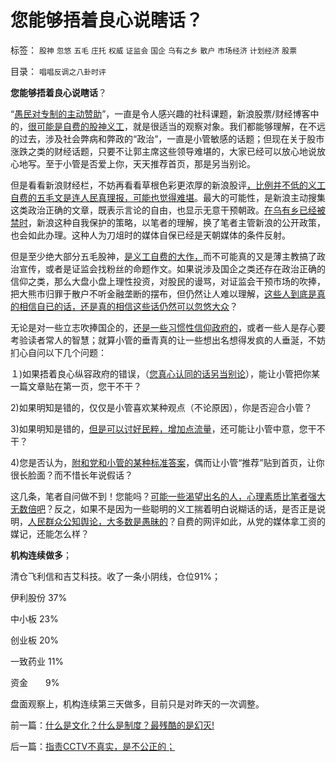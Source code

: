 # 您能够捂着良心说瞎话？

标签： `股神` `忽悠` `五毛` `庄托` `权威` `证监会` `国企` `乌有之乡` `散户` `市场经济` `计划经济` `股票` 

目录： `唱唱反调之八卦时评`

**您能够捂着良心说瞎话**？

“[愚民对专制的主动赞助](../../../2009/8/24/先富起来的五毛义工慈善活动.md)”，一直是令人感兴趣的社科课题，新浪股票/财经博客中的，[很可能是自费的股神义工](../../../2011/6/30/学点经济学不能帮你发大财.md)，就是很适当的观察对象。我们都能够理解，在不远的过去，涉及社会弊病和弊政的“政治”，一直是小管敏感的话题；但现在关于股市涨跌之类的财经话题，只要不让郭主席这些领导难堪的，大家已经可以放心地说放心地写。至于小管是否爱上你，天天推荐首页，那是另当别论。

但是看看新浪财经栏，不妨再看看草根色彩更浓厚的新浪股评[，比例并不低的义工自费的五毛文是连人民真理报，可能也觉得难堪](../../../2010/9/2/疯神演义：最根本的市场“道德”.md)。最大的可能性，是新浪主动搜集这类政治正确的文章，既表示言论的自由，也显示无意干预朝政。[在乌有乡已经被禁时](../../../2012/3/16/自由不是美德，自由不是天经地义的.md)，新浪这种自我保护的策略，以笔者的理解，换了笔者主管新浪的公开政策，也会如此办理。这种人为刀俎时的媒体自保已经是天朝媒体的条件反射。

但是至少绝大部分五毛股神，[是义工自费的大作，](../../../2011/12/28/防左，防贼，防股神.md)而不可能真的又是薄主教搞了政治宣传，或者是证监会找粉丝的命题作文。如果说涉及国企之类还存在政治正确的信仰之类，那么大盘小盘上理性投资，对股民的谩骂，对证监会干预市场的吹捧，把大熊市归罪于散户不听金融垄断的摆布，但仍然让人难以理解，[这些人到底是真的相信自已的话，还是真的相信这些话仍然可以忽悠大众](../../../2012/5/15/万一出现改革旗号下的国进民退，您有思想准备吗？.md)？

无论是对一些立志吹捧国企的，[还是一些习惯性信仰政府的](../../../2010/11/10/调控本身就是税收.md)，或者一些人是存心要考验读者常人的智慧；就算小管的垂青真的让一些想出名想得发疯的人垂涎，不妨扪心自问以下几个问题：

１)如果捂着良心纵容政府的错误，（[您真心认同的话另当别论](../../../2011/9/28/埋葬凯恩斯主义，是否符合你的利益？.md)），能让小管把你某一篇文章贴在第一页，您干不干？

2)如果明知是错的，仅仅是小管喜欢某种观点（不论原因），你是否迎合小管？

3)如果明知是错的，[但是可以讨好民粹，增加点流量](../../../2009/6/19/博客点击的冷热解释.md)，还可能让小管中意，您干不干？

4)您是否认为，[附和党和小管的某种标准答案](../../../2010/12/13/呼吁股市计划经济的市场公害.md)，偶而让小管“推荐”贴到首页，让你很长脸面？而不惜长年说假话？

这几条，笔者自问做不到！您能吗？[可能一些渴望出名的人，心理素质比笔者强大无数倍吧](../../../2011/1/25/博客匿名减少收入；基金缺钱三步曲；.md)？反之，如果不是因为一些聪明的义工揣着明白说糊话的话，是否正是说明，[人民群众公知舆论，大多数是愚昧的](../../../2012/7/12/有特色的“国际接轨”都是公害知识分子鼓吹的.md)？自费的网评如此，从党的媒体拿工资的媒记，还能怎么样？

**机构连续做多**；



清仓飞利信和吉艾科技。收了一条小阴线，仓位91%；

伊利股份 37%

中小板 23%

创业板 20%

一致药业 11%

资金　　9%



盘面观察上，机构连续第三天做多，目前只是对昨天的一次调整。

前一篇：[什么是文化？什么是制度？最残酷的是幻灭!](../../../2012/8/22/什么是文化？什么是制度？最残酷的是幻灭!.md)

后一篇：[指责CCTV不真实，是不公正的；](../../../2012/8/23/指责CCTV不真实，是不公正的；.md)